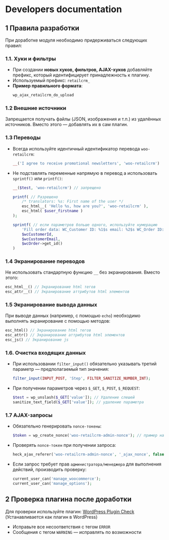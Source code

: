 # Developers documentation


## 1 Правила разработки
При доработке модуля необходимо придерживаться следующих правил:

### 1.1. Хуки и фильтры
- При создании **новых хуков, фильтров, AJAX-хуков** добавляйте префикс, который идентифицирует принадлежность к плагину.
- Используемый префикс: `retailcrm_`
- **Пример правильного формата**:
  ```php
  wp_ajax_retailcrm_do_upload
  ```
  
### 1.2 Внешние источники
Запрещается получать файлы (JSON, изображения и т.п.) из удалённых источников.
Вместо этого — добавлять их в сам плагин.

### 1.3 Переводы
- Всегда используйте идентичный идентификатор перевода `woo-retailcrm`:
  ```php
  __('I agree to receive promotional newsletters', 'woo-retailcrm')
  ```
- Не подставлять переменные напрямую в перевод а использовать `sprintf()` или `printf()`:
    ```php
    __($test, 'woo-retailcrm') // запрещено
  
    printf( // Разрешено
        /* translators: %s: First name of the user */
        esc_html__( 'Hello %s, how are you?', 'woo-retailcrm' ),
        esc_html( $user_firstname )
    );
  
    sprintf( // если параметров больше одного, используйте нумерацию
        'Fill order data: WC_Customer ID: %1$s email: %2$s WC_Order ID: %3$s',
        $wcCustomerId,
        $wcCustomerEmail,
        $wcOrder->get_id()
    )
    ```
  
### 1.4 Экранирование переводов
Не использовать стандартную функцию `__` без экранирования. Вместо этого:
  ```php
  esc_html__() // Экранирование html тегов
  esc_attr__() // Экранирование аттрибутов html элементов
  ```

### 1.5 Экранирование вывода данных
При выводе данных (например, с помощью `echo`) необходимо выполнять экранирование с помощью методов:
```php
esc_html() // Экранирование html тегов
esc_attr() // Экранирование аттрибутов html элементов
esc_js() // Экранирование js
```
### 1.6. Очистка входящих данных
- При использовании `filter_input()` обязательно указывать третий параметр — предполагаемый тип значения:
  ```php
  filter_input(INPUT_POST, 'Step', FILTER_SANITIZE_NUMBER_INT);
  ```
- При получении параметров через `$_GET`, `$_POST`, `$_REQUEST`:
  ```php
  $test = wp_unslash($_GET['value']); // Удаление слешей
  sanitize_text_field($_GET['value']); // удаление параметра
  ```
### 1.7 AJAX-запросы
- Обязательно генерировать `nonce-токены`:
  ```php
  $token = wp_create_nonce('woo-retailcrm-admin-nonce'); // пример названия для токена. Должен быть уникальным для каждой логической цепочки.
  ```
- Проверять `nonce-токен` при получении запроса:
  ```php
  heck_ajax_referer('woo-retailcrm-admin-nonce', '_ajax_nonce', false); // _ajax_nonce - базовый ключ параметра WordPress, в котором хранится nonce-токен
  ```
- Если запрос требует прав `администратора/менеджера` для выполнения действий, производить проверку:
  ```php
  current_user_can('manage_woocommerce');
  current_user_can('manage_options');
  ```
  
## 2 Проверка плагина после доработки
Для проверки используйте плагин: [WordPress Plugin Check](https://wordpress.org/plugins/plugin-check/) (Устанавливается как плагин в WordPress)
- Исправьте все несоответствия с тегом `ERROR`
- Сообщения с тегом `WARNING` — исправлять по возможности
